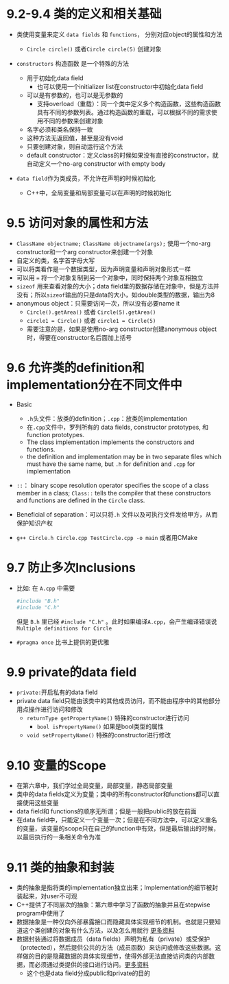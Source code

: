 # 9.2-9.4 类的定义和相关基础
- 类使用变量来定义 `data fields` 和 `functions`， 分别对应object的属性和方法
  - `Circle circle()` 或者`Circle circle(5)` 创建对象
- `constructors` 构造函数 是一个特殊的方法
  - 用于初始化data field
    - 也可以使用一个initializer list在constructor中初始化data field
  - 可以是有参数的，也可以是无参数的
    - 支持overload（重载）：同一个类中定义多个构造函数，这些构造函数具有不同的参数列表。通过构造函数的重载，可以根据不同的需求使用不同的参数来创建对象
  - 名字必须和类名保持一致
  - 这种方法无返回值，甚至是没有void
  - 只要创建对象，则自动运行这个方法
  - default constructor：定义class的时候如果没有直接的constructor，就自动定义一个no-arg constructor with empty body
 
- `data field`作为类成员，不允许在声明的时候初始化
  - C++中，全局变量和局部变量可以在声明的时候初始化

# 9.5 访问对象的属性和方法
- `ClassName objectname;` `ClassName objectname(args);` 使用一个no-arg constructor和一个arg constructor来创建一个对象
- 自定义的类，名字首字母大写
- 可以将类看作是一个数据类型，因为声明变量和声明对象形式一样
- 可以用 `=` 将一个对象复制到另一个对象中，同时保持两个对象互相独立
- `sizeof` 用来查看对象的大小；data field里的数据存储在对象中，但是方法并没有；所以`sizeof`输出的只是data的大小，如double类型的数据，输出为8
- anonymous object：只需要访问一次，所以没有必要name it
  - `Circle().getArea()` 或者 `Circle(5).getArea()`
  - `circle1 = Circle()` 或者 `circle1 = Circle(5)`
  - 需要注意的是，如果是使用no-arg constructor创建anonymous object时，得要在constructor名后面加上括号
  
# 9.6 允许类的definition和implementation分在不同文件中
- Basic
  - `.h`头文件：放类的definition；`.cpp`：放类的implementation
  - 在`.cpp`文件中，罗列所有的 data fields, constructor prototypes, 和 function prototypes.
  - The class implementation implements the constructors and functions.
  - the definition and implementation may be in two separate files which must have the same name, but `.h` for definition and `.cpp` for implementation

- `::`： binary scope resolution operator specifies the scope of a class member in a class; `Class::` tells the compiler that these constructors and functions are defined in the `Circle` class.

- Beneficial of separation：可以只将`.h` 文件以及可执行文件发给甲方，从而保护知识产权

- `g++ Circle.h Circle.cpp TestCircle.cpp -o main` 或者用CMake

# 9.7 防止多次Inclusions

- 比如: 在 `A.cpp` 中需要
  ```bash
  #include "B.h"
  #include "C.h"
  ```
  但是 `B.h` 里已经 `#include "C.h"` 。此时如果编译`A.cpp`，会产生编译错误说 `Multiple definitions for Circle`

- `#pragma once` 比书上提供的更优雅

# 9.9 private的data field
- `private:`开启私有的data field
- private data field只能由该类中的其他成员访问，而不能由程序中的其他部分用点操作进行访问和修改
  - `returnType getPropertyName()` 特殊的constructor进行访问
    - `bool isPropertyName()` 如果是bool类型的属性
  - `void setPropertyName()` 特殊的constructor进行修改

# 9.10 变量的Scope
- 在第六章中，我们学过全局变量，局部变量，静态局部变量
- 类中的data fields定义为变量；类中的所有constructor和functions都可以直接使用这些变量
- data field和 functions的顺序无所谓；但是一般把public的放在前面
- 在data field中，只能定义一个变量一次；但是在不同方法中，可以定义重名的变量，该变量的scope只在自己的function中有效，但是最后输出的时候，以最后执行的一条相关命令为准

# 9.11 类的抽象和封装
- 类的抽象是指将类的implementation独立出来；Implementation的细节被封装起来，对user不可观
- C++提供了不同层次的抽象：第六章中学习了函数的抽象并且在stepwise program中使用了
- 数据抽象是一种仅向外部暴露接口而隐藏具体实现细节的机制。也就是只要知道这个类创建的对象有什么方法，以及怎么用就行 [更多资料](https://www.runoob.com/cplusplus/cpp-data-abstraction.html)
- 数据封装通过将数据成员（data fields）声明为私有（private）或受保护（protected），然后提供公共的方法（成员函数）来访问或修改这些数据。这样做的目的是隐藏数据的具体实现细节，使得外部无法直接访问类的内部数据，而必须通过类提供的接口进行访问。[更多资料](https://www.runoob.com/cplusplus/cpp-data-encapsulation.html)
  - 这个也是data field分成public和private的目的


